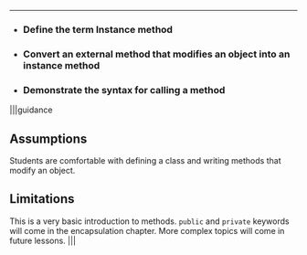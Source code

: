 ----------

* ### Define the term Instance method
* ### Convert an external method that modifies an object into an instance method
* ### Demonstrate the syntax for calling a method

|||guidance
## Assumptions
Students are comfortable with defining a class and writing methods that modify an object.

## Limitations
This is a very basic introduction to methods. `public` and `private` keywords will come in the encapsulation chapter. More complex topics will come in future lessons.
|||